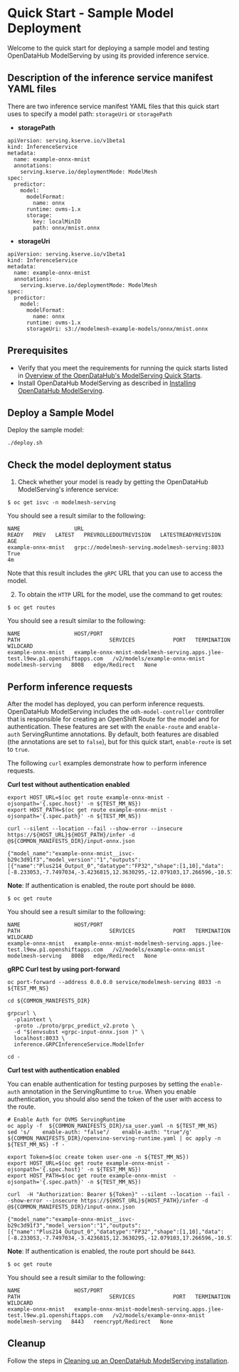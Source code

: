 # Quick Start - Sample Model Deployment

Welcome to the quick start for deploying a sample model and testing OpenDataHub ModelServing by using its provided inference service.

## Description of the inference service manifest YAML files

There are two inference service manifest YAML files that this quick start uses to specify a model path: `storageUri` or `storagePath`

- **storagePath**

```
apiVersion: serving.kserve.io/v1beta1
kind: InferenceService
metadata:
  name: example-onnx-mnist
  annotations:
    serving.kserve.io/deploymentMode: ModelMesh
spec:
  predictor:
    model:
      modelFormat:
        name: onnx
      runtime: ovms-1.x
      storage:
        key: localMinIO
        path: onnx/mnist.onnx
```

- **storageUri**

```
apiVersion: serving.kserve.io/v1beta1
kind: InferenceService
metadata:
  name: example-onnx-mnist
  annotations:
    serving.kserve.io/deploymentMode: ModelMesh
spec:
  predictor:
    model:
      modelFormat:
        name: onnx
      runtime: ovms-1.x
      storageUri: s3://modelmesh-example-models/onnx/mnist.onnx
```

## Prerequisites

- Verify that you meet the requirements for running the quick starts listed in [Overview of the OpenDataHub's ModelServing Quick Starts](../README.md).
- Install OpenDataHub ModelServing as described in [Installing OpenDataHub ModelServing](../common_docs/modelmesh-install.md).

## Deploy a Sample Model

Deploy the sample model:

```
./deploy.sh
```

## Check the model deployment status

1. Check whether your model is ready by getting the OpenDataHub ModelServing's inference service:

```
$ oc get isvc -n modelmesh-serving
```

You should see a result similar to the following:

```
NAME                 URL                                               READY   PREV   LATEST   PREVROLLEDOUTREVISION   LATESTREADYREVISION   AGE
example-onnx-mnist   grpc://modelmesh-serving.modelmesh-serving:8033   True                                                                  4m
```

Note that this result includes the `gRPC` URL that you can use to access the model.

2. To obtain the `HTTP` URL for the model, use the command to get routes:

```
$ oc get routes
```

You should see a result similar to the following:

```
NAME                 HOST/PORT                                                                       PATH                            SERVICES            PORT   TERMINATION     WILDCARD
example-onnx-mnist   example-onnx-mnist-modelmesh-serving.apps.jlee-test.l9ew.p1.openshiftapps.com   /v2/models/example-onnx-mnist   modelmesh-serving   8008   edge/Redirect   None
```

## Perform inference requests

After the model has deployed, you can perform inference requests. OpenDataHub ModelServing includes the `odh-model-controller` controller that is responsible for creating an OpenShift Route for the model and for authentication. These features are set with the `enable-route` and `enable-auth` ServingRuntime annotations. By default, both features are disabled (the annotations are set to `false`), but for this quick start, `enable-route` is set to `true`.

The following `curl` examples demonstrate how to perform inference requests.

**Curl test without authentication enabled**

```
export HOST_URL=$(oc get route example-onnx-mnist -ojsonpath='{.spec.host}' -n ${TEST_MM_NS})
export HOST_PATH=$(oc get route example-onnx-mnist -ojsonpath='{.spec.path}' -n ${TEST_MM_NS})

curl --silent --location --fail --show-error --insecure https://${HOST_URL}${HOST_PATH}/infer -d  @${COMMON_MANIFESTS_DIR}/input-onnx.json

{"model_name":"example-onnx-mnist__isvc-b29c3d91f3","model_version":"1","outputs":[{"name":"Plus214_Output_0","datatype":"FP32","shape":[1,10],"data":[-8.233053,-7.7497034,-3.4236815,12.3630295,-12.079103,17.266596,-10.570976,0.7130762,3.321715,1.3621228]}]}
```

**Note**: If authentication is enabled, the route port should be `8080`.

```
$ oc get route
```

You should see a result similar to the following:

```
NAME                 HOST/PORT                                                                       PATH                            SERVICES            PORT   TERMINATION     WILDCARD
example-onnx-mnist   example-onnx-mnist-modelmesh-serving.apps.jlee-test.l9ew.p1.openshiftapps.com   /v2/models/example-onnx-mnist   modelmesh-serving   8008   edge/Redirect   None
```

**gRPC Curl test by using port-forward**

```
oc port-forward --address 0.0.0.0 service/modelmesh-serving 8033 -n ${TEST_MM_NS}

cd ${COMMON_MANIFESTS_DIR}

grpcurl \
  -plaintext \
  -proto ./proto/grpc_predict_v2.proto \
  -d "$(envsubst <grpc-input-onnx.json )" \
  localhost:8033 \
  inference.GRPCInferenceService.ModelInfer

cd -
```

**Curl test with authentication enabled**

You can enable authentication for testing purposes by setting the `enable-auth` annotation in the ServingRuntime to `true`. When you enable authentication, you should also send the token of the user with access to the route.

```
# Enable Auth for OVMS ServingRuntime
oc apply -f  ${COMMON_MANIFESTS_DIR}/sa_user.yaml -n ${TEST_MM_NS}
sed 's/    enable-auth: "false"/    enable-auth: "true"/g'  ${COMMON_MANIFESTS_DIR}/openvino-serving-runtime.yaml | oc apply -n ${TEST_MM_NS} -f -

export Token=$(oc create token user-one -n ${TEST_MM_NS})
export HOST_URL=$(oc get route example-onnx-mnist -ojsonpath='{.spec.host}' -n ${TEST_MM_NS})
export HOST_PATH=$(oc get route example-onnx-mnist  -ojsonpath='{.spec.path}' -n ${TEST_MM_NS})

curl  -H "Authorization: Bearer ${Token}" --silent --location --fail --show-error --insecure https://${HOST_URL}${HOST_PATH}/infer -d  @${COMMON_MANIFESTS_DIR}/input-onnx.json

{"model_name":"example-onnx-mnist__isvc-b29c3d91f3","model_version":"1","outputs":[{"name":"Plus214_Output_0","datatype":"FP32","shape":[1,10],"data":[-8.233053,-7.7497034,-3.4236815,12.3630295,-12.079103,17.266596,-10.570976,0.7130762,3.321715,1.3621228]}]}
```

**Note**: If authentication is enabled, the route port should be `8443`.

```
$ oc get route
```

You should see a result similar to the following:

```
NAME                 HOST/PORT                                                                       PATH                            SERVICES            PORT   TERMINATION          WILDCARD
example-onnx-mnist   example-onnx-mnist-modelmesh-serving.apps.jlee-test.l9ew.p1.openshiftapps.com   /v2/models/example-onnx-mnist   modelmesh-serving   8443   reencrypt/Redirect   None
```

## Cleanup

Follow the steps in [Cleaning up an OpenDataHub ModelServing installation](../common_docs/modelmesh-cleanup.md).
